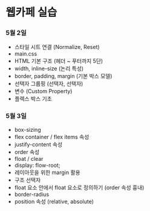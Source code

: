 # 웹카페 실습

### 5월 2일

- 스타일 시트 연결 (Normalize, Reset)
- main.css
- HTML 기본 구조 (헤더 ~ 푸터까지 5단)
- width, inline-size (논리 특성)
- border, padding, margin (기본 박스 모델)
- 선택자 그룹핑 (선택자, 선택자)
- 변수 (Custom Property)
- 플렉스 박스 기초

### 5월 3일
- box-sizing
- flex container / flex items 속성
- justify-content 속성
- order 속성
- float / clear
- display: flow-root;
- 레이아웃을 위한 margin 활용
- 구조 선택자
- float 요소 안에서 float 요소로 정의하기 (order 속성 흉내)
- border-radius
- position 속성 (relative, absolute)